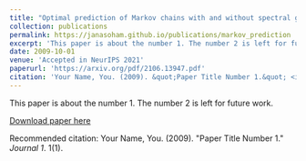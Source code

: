 ```yaml
---
title: "Optimal prediction of Markov chains with and without spectral gap"
collection: publications
permalink: https://janasoham.github.io/publications/markov_prediction
excerpt: 'This paper is about the number 1. The number 2 is left for future work.'
date: 2009-10-01
venue: 'Accepted in NeurIPS 2021'
paperurl: 'https://arxiv.org/pdf/2106.13947.pdf'
citation: 'Your Name, You. (2009). &quot;Paper Title Number 1.&quot; <i>Journal 1</i>. 1(1).'
---
```

This paper is about the number 1. The number 2 is left for future work.

[Download paper here](http://academicpages.github.io/files/paper1.pdf)

Recommended citation: Your Name, You. (2009). "Paper Title Number 1." <i>Journal 1</i>. 1(1).
